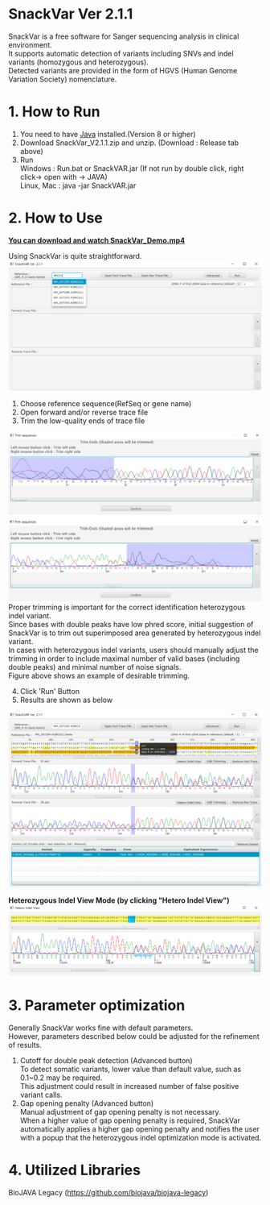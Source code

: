 SnackVar Ver 2.1.1
======================
SnackVar is a free software for Sanger sequencing analysis in clinical environment.<br>
It supports automatic detection of variants including SNVs and indel variants (homozygous and heterozygous).<br>
Detected variants are provided in the form of HGVS (Human Genome Variation Society) nomenclature.

# 1. How to Run
1. You need to have [Java](https://www.java.com) installed.(Version 8 or higher)
2. Download SnackVar_V2.1.1.zip and unzip. (Download : Release tab above)
3. Run <br>
Windows : Run.bat or SnackVAR.jar (If not run by double click, right click-> open with -> JAVA)<br>
Linux, Mac : java -jar SnackVAR.jar

# 2. How to Use
[**You can download and watch SnackVar_Demo.mp4**](SnackVar_Demo.mp4)

Using SnackVar is quite straightforward.<br>
<img src="fig/fig_ref_selection.png">
1. Choose reference sequence(RefSeq or gene name)<br>
2. Open forward and/or reverse trace file<br>
3. Trim the low-quality ends of trace file<br>
<img src="fig/fig_trimming.png">
Proper trimming is important for the correct identification heterozygous indel variant.<br>
Since bases with double peaks have low phred score, initial suggestion of SnackVar is to trim out superimposed area generated by heterozygous indel variant.<br>
In cases with heterozygous indel variants, users should manually adjust the trimming in order to include maximal number of valid bases (including double peaks) and minimal number of noise signals.<br>
Figure above shows an example of desirable trimming. <br>

4. Click 'Run' Button<br>
5. Results are shown as below<br>
<img src="fig/fig_result1.png">

**Heterozygous Indel View Mode (by clicking "Hetero Indel View")**
<img src="fig/fig_hetero_indel_view.png">

# 3. Parameter optimization
Generally SnackVar works fine with default parameters.<br>
However, parameters described below could be adjusted for the refinement of results.<br>
1. Cutoff for double peak detection (Advanced button)<br>
To detect somatic variants, lower value than default value, such as 0.1~0.2 may be required.<br>
This adjustment could result in increased number of false positive variant calls. <br>
2. Gap opening penalty (Advanced button)<br>
Manual adjustment of gap opening penalty is not necessary.<br>
When a higher value of gap opening penalty is required, SnackVar automatically applies a higher gap opening penalty and notifies the user with a popup that the heterozygous indel optimization mode is activated. <br>



# 4. Utilized Libraries
BioJAVA Legacy  (https://github.com/biojava/biojava-legacy)

